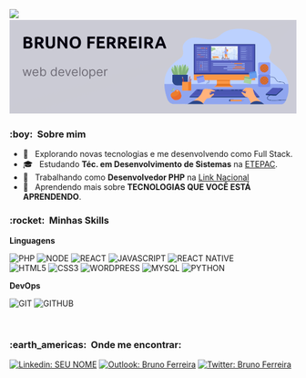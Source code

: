 ![](https://komarev.com/ghpvc/?username=VanessaSwerts&color=006bed)
<img src="banner.png">

<h3> :boy: &nbsp;Sobre mim </h3>

- 🤔 &nbsp; Explorando novas tecnologias e me desenvolvendo como Full Stack.
- 🎓 &nbsp; Estudando **Téc. em Desenvolvimento de Sistemas** na <a href="https://www.linkedin.com/company/etepac/about/" target="_blank">ETEPAC</a>.
- 💼 &nbsp; Trabalhando como **Desenvolvedor PHP** na <a href="https://www.linkedin.com/company/linknacional/" target="_blank">Link Nacional</a>
- 🌱 &nbsp; Aprendendo mais sobre **TECNOLOGIAS QUE VOCÊ ESTÁ APRENDENDO**.

<h3> :rocket: &nbsp;Minhas Skills </h3>

**Linguagens**

  ![PHP](https://img.shields.io/badge/PHP-777BB4?style=for-the-badge&logo=php&logoColor=white)
  ![NODE](https://img.shields.io/badge/Node.js-339933?style=for-the-badge&logo=nodedotjs&logoColor=white)
  ![REACT](https://img.shields.io/badge/React-20232A?style=for-the-badge&logo=react&logoColor=61DAFB)
  ![JAVASCRIPT](https://img.shields.io/badge/JavaScript-F7DF1E?style=for-the-badge&logo=javascript&logoColor=black)
  ![REACT NATIVE](https://img.shields.io/badge/React_Native-20232A?style=for-the-badge&logo=react&logoColor=61DAFB)<br>
  ![HTML5](https://img.shields.io/badge/HTML5-E34F26?style=for-the-badge&logo=html5&logoColor=white)
  ![CSS3](https://img.shields.io/badge/CSS3-1572B6?style=for-the-badge&logo=css3&logoColor=white)
  ![WORDPRESS](https://img.shields.io/badge/Wordpress-21759B?style=for-the-badge&logo=wordpress&logoColor=white)
  ![MYSQL](https://img.shields.io/badge/MySQL-00000F?style=for-the-badge&logo=mysql&logoColor=white)
  ![PYTHON](https://img.shields.io/badge/Python-3776AB?style=for-the-badge&logo=python&logoColor=white)

**DevOps**

  ![GIT](https://img.shields.io/badge/Git-F05032?style=for-the-badge&logo=git&logoColor=white)
  ![GITHUB](https://img.shields.io/badge/GitHub-100000?style=for-the-badge&logo=github&logoColor=white)

<br/>

<h3> :earth_americas: &nbsp;Onde me encontrar: </h3>

[![Linkedin: SEU NOME](https://img.shields.io/badge/-brunoferreiradc-blue?style=flat-round&logo=Linkedin&logoColor=white&link=https://www.linkedin.com/in/brunoferreiradc/)](https://www.linkedin.com/in/brunoferreiradc/)
[![Outlook: Bruno Ferreira](https://img.shields.io/badge/-srbrunoferreira@outlook.com-006bed?style=flat-round&logo=Gmail&logoColor=white&link=https://twitter.com/srbrunferreira)](https://twitter.com/srbrunferreira)
[![Twitter: Bruno Ferreira](https://img.shields.io/badge/-Twitter-006bed?style=flat-round&logo=Twitter&logoColor=white&link=mailto:srbrunoferreira@outlook.com)](mailto:srbrunoferreira@outlook.com)
